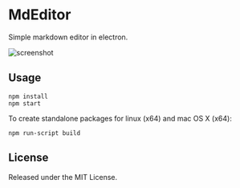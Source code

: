 # MdEditor

Simple markdown editor in electron.

![screenshot](http://i.imgur.com/HqEAogk.png)

## Usage

    npm install
    npm start

To create standalone packages for linux (x64) and mac OS X (x64):

    npm run-script build

## License

Released under the MIT License.